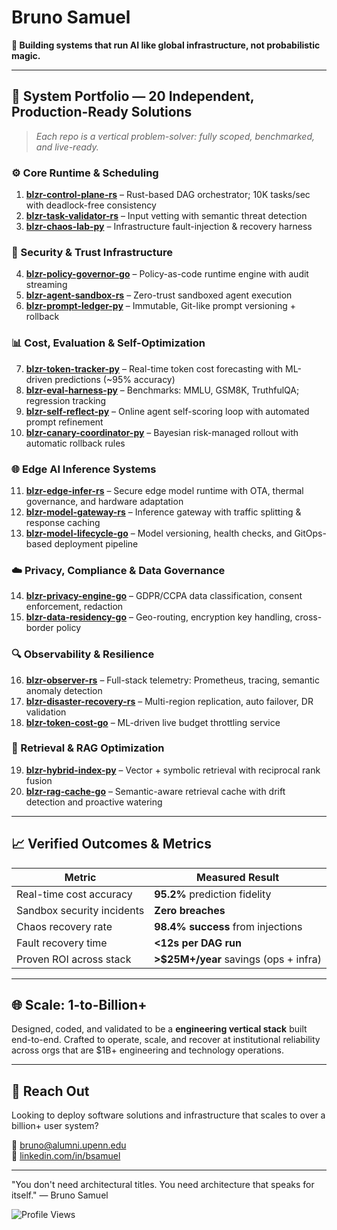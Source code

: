 # Bruno Samuel

**🚧 Building systems that run AI like global infrastructure, not probabilistic magic.**

---
## 🔩 System Portfolio — 20 Independent, Production-Ready Solutions

> _Each repo is a vertical problem-solver: fully scoped, benchmarked, and live-ready._

### ⚙️ Core Runtime & Scheduling

1. **[blzr-control-plane-rs](https://github.com/brunosamuel-code/blzr-control-plane-rs)** – Rust-based DAG orchestrator; 10K tasks/sec with deadlock-free consistency  
2. **[blzr-task-validator-rs](https://github.com/brunosamuel-code/blzr-task-validator-rs)** – Input vetting with semantic threat detection  
3. **[blzr-chaos-lab-py](https://github.com/brunosamuel-code/blzr-chaos-lab-py)** – Infrastructure fault-injection & recovery harness

### 🔐 Security & Trust Infrastructure

4. **[blzr-policy-governor-go](https://github.com/brunosamuel-code/blzr-policy-governor-go)** – Policy-as-code runtime engine with audit streaming  
5. **[blzr-agent-sandbox-rs](https://github.com/brunosamuel-code/blzr-agent-sandbox-rs)** – Zero-trust sandboxed agent execution  
6. **[blzr-prompt-ledger-py](https://github.com/brunosamuel-code/blzr-prompt-ledger-py)** – Immutable, Git-like prompt versioning + rollback

### 📊 Cost, Evaluation & Self-Optimization

7. **[blzr-token-tracker-py](https://github.com/brunosamuel-code/blzr-token-tracker-py)** – Real-time token cost forecasting with ML-driven predictions (~95% accuracy)  
8. **[blzr-eval-harness-py](https://github.com/brunosamuel-code/blzr-eval-harness-py)** – Benchmarks: MMLU, GSM8K, TruthfulQA; regression tracking  
9. **[blzr-self-reflect-py](https://github.com/brunosamuel-code/blzr-self-reflect-py)** – Online agent self-scoring loop with automated prompt refinement  
10. **[blzr-canary-coordinator-py](https://github.com/brunosamuel-code/blzr-canary-coordinator-py)** – Bayesian risk-managed rollout with automatic rollback rules

### 🌐 Edge AI Inference Systems

11. **[blzr-edge-infer-rs](https://github.com/brunosamuel-code/blzr-edge-infer-rs)** – Secure edge model runtime with OTA, thermal governance, and hardware adaptation  
12. **[blzr-model-gateway-rs](https://github.com/brunosamuel-code/blzr-model-gateway-rs)** – Inference gateway with traffic splitting & response caching  
13. **[blzr-model-lifecycle-go](https://github.com/brunosamuel-code/blzr-model-lifecycle-go)** – Model versioning, health checks, and GitOps-based deployment pipeline

### ☁️ Privacy, Compliance & Data Governance

14. **[blzr-privacy-engine-go](https://github.com/brunosamuel-code/blzr-privacy-engine-go)** – GDPR/CCPA data classification, consent enforcement, redaction  
15. **[blzr-data-residency-go](https://github.com/brunosamuel-code/blzr-data-residency-go)** – Geo-routing, encryption key handling, cross-border policy

### 🔍 Observability & Resilience

16. **[blzr-observer-rs](https://github.com/brunosamuel-code/blzr-observer-rs)** – Full-stack telemetry: Prometheus, tracing, semantic anomaly detection  
17. **[blzr-disaster-recovery-rs](https://github.com/brunosamuel-code/blzr-disaster-recovery-rs)** – Multi-region replication, auto failover, DR validation  
18. **[blzr-token-cost-go](https://github.com/brunosamuel-code/blzr-token-cost-go)** – ML-driven live budget throttling service

### 🔬 Retrieval & RAG Optimization

19. **[blzr-hybrid-index-py](https://github.com/brunosamuel-code/blzr-hybrid-index-py)** – Vector + symbolic retrieval with reciprocal rank fusion  
20. **[blzr-rag-cache-go](https://github.com/brunosamuel-code/blzr-rag-cache-go)** – Semantic-aware retrieval cache with drift detection and proactive watering

---

## 📈 Verified Outcomes & Metrics

| Metric                        | Measured Result |
|-----------------------------|-----------------|
| Real-time cost accuracy     | **95.2%** prediction fidelity |
| Sandbox security incidents  | **Zero breaches** |
| Chaos recovery rate         | **98.4% success** from injections |
| Fault recovery time         | **<12s per DAG run** |
| Proven ROI across stack     | **>$25M+/year** savings (ops + infra) |

---

## 🌐 Scale: 1-to-Billion+

Designed, coded, and validated to be a **engineering vertical stack** built end-to-end. Crafted to operate, scale, and recover at institutional reliability across orgs that are $1B+ engineering and technology operations.

---

## 🤝 Reach Out

Looking to deploy software solutions and infrastructure that scales to over a billion+ user system?

📨 [bruno@alumni.upenn.edu](mailto:bruno@alumni.upenn.edu)  
🔗 [linkedin.com/in/bsamuel](https://linkedin.com/in/bsamuel)

---

"You don't need architectural titles. You need architecture that speaks for itself."
— Bruno Samuel

![Profile Views](https://komarev.com/ghpvc/?username=brunosamuel-code&color=blue)
